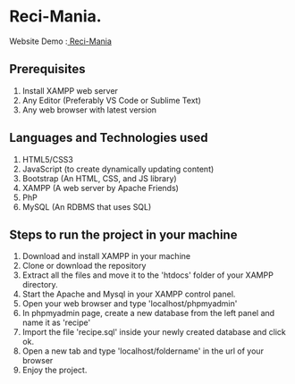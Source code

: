# Reci-Mania.

Website Demo :[ Reci-Mania](https://reci-mania.000webhostapp.com/)

## Prerequisites
1. Install XAMPP web server
2. Any Editor (Preferably VS Code or Sublime Text)
3. Any web browser with latest version

## Languages and Technologies used
1. HTML5/CSS3
2. JavaScript (to create dynamically updating content)
3. Bootstrap (An HTML, CSS, and JS library)
4. XAMPP (A web server by Apache Friends)
5. PhP
6. MySQL (An RDBMS that uses SQL)

## Steps to run the project in your machine
1. Download and install XAMPP in your machine
2. Clone or download the repository
3. Extract all the files and move it to the 'htdocs' folder of your XAMPP directory.
4. Start the Apache and Mysql in your XAMPP control panel.
5. Open your web browser and type 'localhost/phpmyadmin'
6. In phpmyadmin page, create a new database from the left panel and name it as 'recipe'
7. Import the file 'recipe.sql' inside your newly created database and click ok.
8. Open a new tab and type 'localhost/foldername' in the url of your browser
9. Enjoy the project.
    
